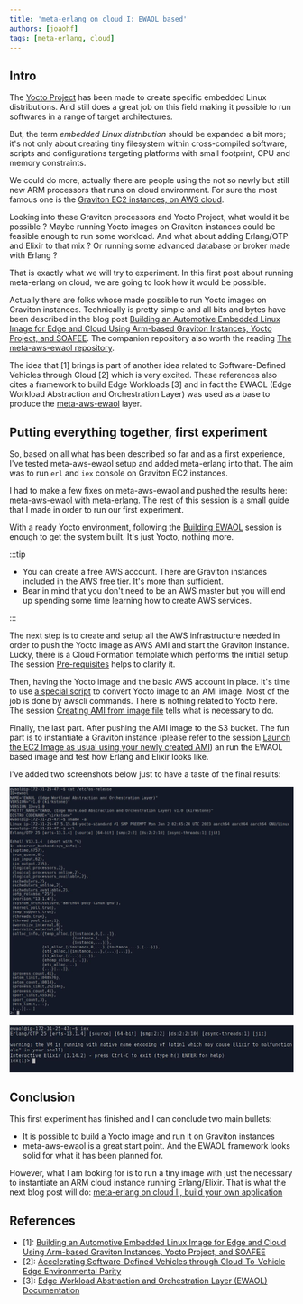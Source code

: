 ```yaml
---
title: 'meta-erlang on cloud I: EWAOL based'
authors: [joaohf]
tags: [meta-erlang, cloud]
---
```


<!---

- Describe what is the idea: create meta-erlang YP based images with Erlang/OTP and Elixir
- Be able to generate images and push them to AWS
- Instantiate https://aws.amazon.com/ec2/graviton/ instances
- Run Erlang/OTP and Elixir based services like couchdb, riak, livebook
- Points some future directions and what would be possible to create

-->

## Intro

The [Yocto Project](https://www.yoctoproject.org/) has been made to create
specific embedded Linux distributions. And still does a great job on this field
making it possible to run softwares in a range of target architectures.

<!-- truncate -->

But, the term _embedded Linux distribution_ should be expanded a bit more; it's
not only about creating tiny filesystem within cross-compiled software, scripts
and configurations targeting platforms with small footprint, CPU and memory
constraints.

We could do more, actually there are people using the not so newly but still new
ARM processors that runs on cloud environment. For sure the most famous one is
the
[Graviton EC2 instances, on AWS cloud](https://aws.amazon.com/ec2/graviton/).

Looking into these Graviton processors and Yocto Project, what would it be
possible ? Maybe running Yocto images on Graviton instances could be feasible
enough to run some workload. And what about adding Erlang/OTP and Elixir to that
mix ? Or running some advanced database or broker made with Erlang ?

That is exactly what we will try to experiment. In this first post about running
meta-erlang on cloud, we are going to look how it would be possible.

Actually there are folks whose made possible to run Yocto images on Graviton
instances. Technically is pretty simple and all bits and bytes have been
described in the blog post
[Building an Automotive Embedded Linux Image for Edge and Cloud Using Arm-based Graviton Instances, Yocto Project, and SOAFEE](https://aws.amazon.com/blogs/industries/building-an-automotive-embedded-linux-image-for-edge-using-arm-graviton-yocto-project-soafee/).
The companion repository also worth the reading
[The meta-aws-ewaol repository](https://github.com/aws4embeddedlinux/meta-aws-ewaol).

The idea that [1] brings is part of another idea related to Software-Defined
Vehicles through Cloud [2] which is very excited. These references also cites a
framework to build Edge Workloads [3] and in fact the EWAOL (Edge Workload
Abstraction and Orchestration Layer) was used as a base to produce the
[meta-aws-ewaol](https://github.com/aws4embeddedlinux/meta-aws-ewaol) layer.

## Putting everything together, first experiment

So, based on all what has been described so far and as a first experience, I've
tested meta-aws-ewaol setup and added meta-erlang into that. The aim was to run
`erl` and `iex` console on Graviton EC2 instances.

I had to make a few fixes on meta-aws-ewaol and pushed the results here:
[meta-aws-ewaol with meta-erlang](https://github.com/joaohf/meta-aws-ewaol/tree/main-add-meta-erlang).
The rest of this session is a small guide that I made in order to run our first
experiment.

With a ready Yocto environment, following the
[Building EWAOL](https://github.com/joaohf/meta-aws-ewaol/tree/main-add-meta-erlang#building-ewaol)
session is enough to get the system built. It's just Yocto, nothing more.

:::tip

- You can create a free AWS account. There are Graviton instances included in
  the AWS free tier. It's more than sufficient.
- Bear in mind that you don't need to be an AWS master but you will end up
  spending some time learning how to create AWS services.

:::

The next step is to create and setup all the AWS infrastructure needed in order
to push the Yocto image as AWS AMI and start the Graviton Instance. Lucky, there
is a Cloud Formation template which performs the initial setup. The session
[Pre-requisites](https://github.com/joaohf/meta-aws-ewaol/tree/main-add-meta-erlang#pre-requisites)
helps to clarify it.

Then, having the Yocto image and the basic AWS account in place. It's time to
use
[a special script](https://github.com/joaohf/meta-aws-ewaol/blob/main-add-meta-erlang/scripts/create-ami.sh)
to convert Yocto image to an AMI image. Most of the job is done by awscli
commands. There is nothing related to Yocto here. The session
[Creating AMI from image file](https://github.com/joaohf/meta-aws-ewaol/tree/main-add-meta-erlang#creating-ami-from-image-file)
tells what is necessary to do.

Finally, the last part. After pushing the AMI image to the S3 bucket. The fun
part is to instantiate a Graviton instance (please refer to the session
[Launch the EC2 Image as usual using your newly created AMI](https://github.com/joaohf/meta-aws-ewaol/tree/main-add-meta-erlang#launch-the-ec2-image-as-usual-using-your-newly-created-ami))
an run the EWAOL based image and test how Erlang and Elixir looks like.

I've added two screenshots below just to have a taste of the final results:

![alt Erlang console](meta-erlang-gravitron-erl.jpg 'Erlang console')

![alt Elixir console](meta-erlang-gravitron-iex.jpg 'Elixir console')

## Conclusion

This first experiment has finished and I can conclude two main bullets:

- It is possible to build a Yocto image and run it on Graviton instances
- meta-aws-ewaol is a great start point. And the EWAOL framework looks solid for
  what it has been planned for.

However, what I am looking for is to run a tiny image with just the necessary to
instantiate an ARM cloud instance running Erlang/Elixir. That is what the next
blog post will do:
[meta-erlang on cloud II, build your own application](/blog/2023/02/04/index)

## References

- [1]:
  [Building an Automotive Embedded Linux Image for Edge and Cloud Using Arm-based Graviton Instances, Yocto Project, and SOAFEE](https://aws.amazon.com/blogs/industries/building-an-automotive-embedded-linux-image-for-edge-using-arm-graviton-yocto-project-soafee/)
- [2]:
  [Accelerating Software-Defined Vehicles through Cloud-To-Vehicle Edge Environmental Parity](https://armkeil.blob.core.windows.net/developer/Files/pdf/white-paper/arm-aws-edge-environmental-parity-wp.pdf)
- [3]:
  [Edge Workload Abstraction and Orchestration Layer (EWAOL) Documentation](https://ewaol.docs.arm.com/en/kirkstone-dev/index.html)

